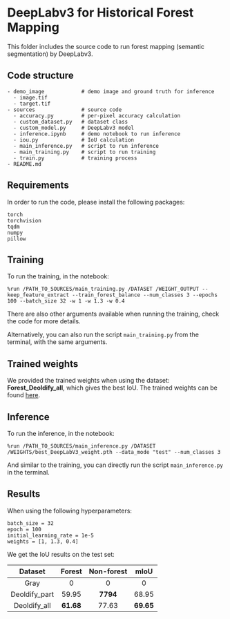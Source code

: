 # DeepLabv3 for Historical Forest Mapping

This folder includes the source code to run forest mapping (semantic segmentation) by DeepLabv3. 


## Code structure
```
- demo_image            # demo image and ground truth for inference  
  - image.tif
  - target.tif
- sources               # source code
  - accuracy.py         # per-pixel accuracy calculation
  - custom_dataset.py   # dataset class
  - custom_model.py     # DeepLabv3 model
  - inference.ipynb     # demo notebook to run inference
  - iou.py              # IoU calculation
  - main_inference.py   # script to run inference
  - main_training.py    # script to run training
  - train.py            # training process
- README.md
```


## Requirements
In order to run the code, please install the following packages:
```
torch 
torchvision 
tqdm 
numpy 
pillow
```

## Training
To run the training, in the notebook:
```
%run /PATH_TO_SOURCES/main_training.py /DATASET /WEIGHT_OUTPUT --keep_feature_extract --train_forest_balance --num_classes 3 --epochs 100 --batch_size 32 -w 1 -w 1.3 -w 0.4
```
There are also other arguments available when running the training, check the code for more details.

Alternatively, you can also run the script `main_training.py` from the terminal, with the same arguments.


## Trained weights
We provided the trained weights when using the dataset: __Forest_Deoldify_all__, which gives the best IoU. The trained weights can be found [here](). 


## Inference
To run the inference, in the notebook:
```
%run /PATH_TO_SOURCES/main_inference.py /DATASET /WEIGHTS/best_DeepLabV3_weight.pth --data_mode "test" --num_classes 3
```

And similar to the training, you can directly run the script `main_inference.py` in the terminal. 


## Results
When using the following hyperparameters:
```
batch_size = 32
epoch = 100
initial_learning_rate = 1e-5
weights = [1, 1.3, 0.4]
```
We get the IoU results on the test set:

|    Dataset     |   Forest  | Non-forest  |    mIoU   |
| :------------: | :-------: | :---------: | :-------: |
|      Gray      |    0      |    0        |   0       |
|  Deoldify_part |   59.95   |  **7794**   |   68.95   |
|  Deoldify_all  | **61.68** |   77.63     | **69.65** |
